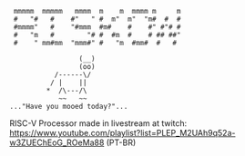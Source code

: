 
```
 mmmmm  mmmmm   mmmm  m    m  mmmm m     m
 #   "#   #    #"   " #  m"  m"  "m#  #  #
 #mmmm"   #    "#mmm  #m#    #    #" #"# #
 #   "m   #        "# #  #m  #    # ## ##"
 #    " mm#mm  "mmm#" #   "m  #mm#  #   #

                 (__)
                 (oo)
           /------\/
          / |    ||
         *  /\---/\
            ~~   ~~
..."Have you mooed today?"...
```

RISC-V Processor made in livestream at twitch: https://www.youtube.com/playlist?list=PLEP_M2UAh9q52a-w3ZUEChEoG_ROeMa88 (PT-BR)
